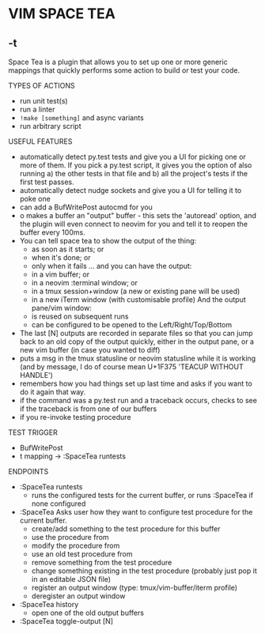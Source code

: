 VIM SPACE TEA
=============

<space>-t
---------

Space Tea is a plugin that allows you to set up one or more generic mappings
that quickly performs some action to build or test your code.

TYPES OF ACTIONS
- run unit test(s)
- run a linter
- `!make [something]` and async variants
- run arbitrary script

USEFUL FEATURES
- automatically detect py.test tests and give you a UI for picking one or more
  of them. If you pick a py.test script, it gives you the option of also
  running a) the other tests in that file and b) all the project's tests if the
  first test passes.
- automatically detect nudge sockets and give you a UI for telling it to poke one
- can add a BufWritePost autocmd for you
- <space>o makes a buffer an "output" buffer - this sets the 'autoread' option,
  and the plugin will even connect to neovim for you and tell it to reopen the
  buffer every 100ms.
- You can tell space tea to show the output of the thing:
  - as soon as it starts; or
  - when it's done; or
  - only when it fails
  ... and you can have the output:
  - in a vim buffer; or
  - in a neovim :terminal window; or
  - in a tmux session+window (a new or existing pane will be used)
  - in a new iTerm window (with customisable profile)
  And the output pane/vim window:
  - is reused on subsequent runs
  - can be configured to be opened to the Left/Right/Top/Bottom
- The last [N] outputs are recorded in separate files so that you can jump back
  to an old copy of the output quickly, either in the output pane, or a new vim
  buffer (in case you wanted to diff)
- puts a msg in the tmux statusline or neovim statusline while it is working
  (and by message, I do of course mean U+1F375 'TEACUP WITHOUT HANDLE')
- remembers how you had things set up last time and asks if you want to do it
  again that way.
- if the command was a py.test run and a traceback occurs, checks to see if the
  traceback is from one of our buffers
- if you re-invoke testing procedure

TEST TRIGGER
- BufWritePost
- <space>t mapping -> :SpaceTea runtests<CR>

ENDPOINTS
- :SpaceTea runtests
  - runs the configured tests for the current buffer, or runs :SpaceTea if none configured
- :SpaceTea
  Asks user how they want to configure test procedure for the current buffer.
  - create/add something to the test procedure for this buffer
  - use the procedure from <other buffer>
  - modify the procedure from <other buffer>
  - use an old test procedure from <list of old procedures that might be relevant>
  - remove something from the test procedure
  - change something existing in the test procedure (probably just pop it in an editable JSON file)
  - register an output window (type: tmux/vim-buffer/iterm profile)
  - deregister an output window
- :SpaceTea history
  - open one of the old output buffers
- :SpaceTea toggle-output [N]
